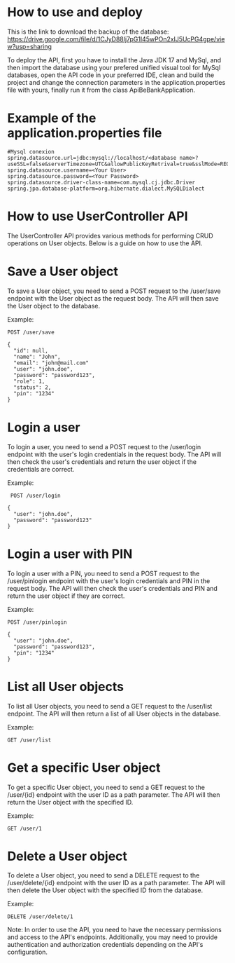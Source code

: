 # How to use and deploy

This is the link to download the backup of the database: https://drive.google.com/file/d/1CJyD88lj7pG1l45wPOn2xlJ5UcPG4gpe/view?usp=sharing

To deploy the API, first you have to install the Java JDK 17 and MySql, and then import the database using your prefered unified visual tool for MySql databases, open the API code in your preferred IDE, clean and build the project and change the connection parameters in the application.properties file with yours, finally run it from the class ApiBeBankApplication.

# Example of the application.properties file
``` 
#Mysql conexion
spring.datasource.url=jdbc:mysql://localhost/<database name>?useSSL=false&serverTimezone=UTC&allowPublicKeyRetrival=true&sslMode=REQUIRED
spring.datasource.username=<Your User>
spring.datasource.password=<Your Password>
spring.datasource.driver-class-name=com.mysql.cj.jdbc.Driver
spring.jpa.database-platform=org.hibernate.dialect.MySQLDialect
```

# How to use UserController API

The UserController API provides various methods for performing CRUD operations on User objects. Below is a guide on how to use the API.

# Save a User object

To save a User object, you need to send a POST request to the /user/save endpoint with the User object as the request body. The API will then save the User object to the database.

Example:

``` 
POST /user/save

{
  "id": null,
  "name": "John",
  "email": "john@mail.com"
  "user": "john.doe",
  "password": "password123",
  "role": 1,
  "status": 2,
  "pin": "1234"
} 
```

# Login a user

To login a user, you need to send a POST request to the /user/login endpoint with the user's login credentials in the request body. The API will then check the user's credentials and return the user object if the credentials are correct.

Example:

```
 POST /user/login

{
  "user": "john.doe",
  "password": "password123"
} 
```

# Login a user with PIN

To login a user with a PIN, you need to send a POST request to the /user/pinlogin endpoint with the user's login credentials and PIN in the request body. The API will then check the user's credentials and PIN and return the user object if they are correct.

Example:

```
POST /user/pinlogin

{
  "user": "john.doe",
  "password": "password123",
  "pin": "1234"
}
```


# List all User objects

To list all User objects, you need to send a GET request to the /user/list endpoint. The API will then return a list of all User objects in the database.

Example:

```
GET /user/list
```

# Get a specific User object

To get a specific User object, you need to send a GET request to the /user/{id} endpoint with the user ID as a path parameter. The API will then return the User object with the specified ID.

Example:

```
GET /user/1
```

# Delete a User object

To delete a User object, you need to send a DELETE request to the /user/delete/{id} endpoint with the user ID as a path parameter. The API will then delete the User object with the specified ID from the database.

Example:

```
DELETE /user/delete/1
```

Note: In order to use the API, you need to have the necessary permissions and access to the API's endpoints. Additionally, you may need to provide authentication and authorization credentials depending on the API's configuration.